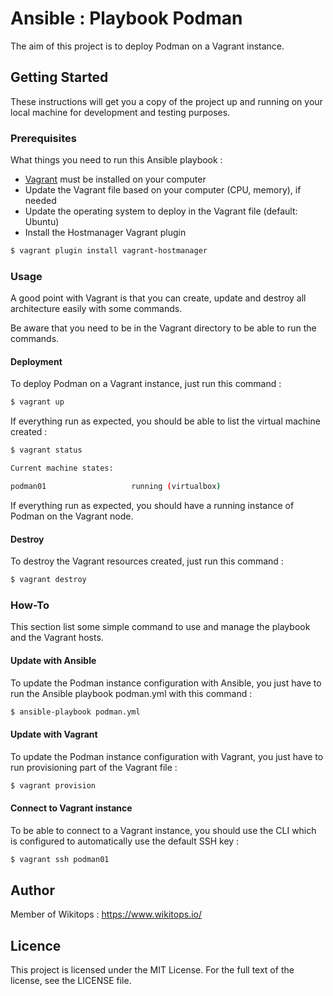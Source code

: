 # Ansible : Playbook Podman

The aim of this project is to deploy Podman on a Vagrant instance.

## Getting Started

These instructions will get you a copy of the project up and running on your local machine for development and testing purposes.

### Prerequisites

What things you need to run this Ansible playbook :

* [Vagrant](https://www.vagrantup.com/docs/installation/) must be installed on your computer
* Update the Vagrant file based on your computer (CPU, memory), if needed
* Update the operating system to deploy in the Vagrant file (default: Ubuntu)
* Install the Hostmanager Vagrant plugin

```bash
$ vagrant plugin install vagrant-hostmanager
```

### Usage

A good point with Vagrant is that you can create, update and destroy all architecture easily with some commands.

Be aware that you need to be in the Vagrant directory to be able to run the commands.

#### Deployment

To deploy Podman on a Vagrant instance, just run this command :

```bash
$ vagrant up
```

If everything run as expected, you should be able to list the virtual machine created :

```bash
$ vagrant status

Current machine states:

podman01                   running (virtualbox)
```

If everything run as expected, you should have a running instance of Podman on the Vagrant node.

#### Destroy

To destroy the Vagrant resources created, just run this command :

```bash
$ vagrant destroy
```

### How-To

This section list some simple command to use and manage the playbook and the Vagrant hosts.

#### Update with Ansible

To update the Podman instance configuration with Ansible, you just have to run the Ansible playbook podman.yml with this command :

```bash
$ ansible-playbook podman.yml
```

#### Update with Vagrant

To update the Podman instance configuration with Vagrant, you just have to run provisioning part of the Vagrant file :

```bash
$ vagrant provision
```

#### Connect to Vagrant instance

To be able to connect to a Vagrant instance, you should use the CLI which is configured to automatically use the default SSH key :

```bash
$ vagrant ssh podman01
```

## Author

Member of Wikitops : https://www.wikitops.io/

## Licence

This project is licensed under the MIT License. For the full text of the license, see the LICENSE file.
